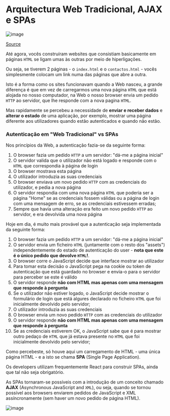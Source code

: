 # Arquitectura Web Tradicional, AJAX e SPAs

![image](https://user-images.githubusercontent.com/39055313/150641570-a2bf8095-1f87-43a9-b344-e7be6429e23b.png)

[Source](https://www.google.com/url?sa=i&url=https%3A%2F%2Finnovationm.co%2Fhttp-protocol%2F&psig=AOvVaw0LR2w7ZDd20N2xvERBePqT&ust=1642946636973000&source=images&cd=vfe&ved=0CAsQjRxqFwoTCJDYn6jDxfUCFQAAAAAdAAAAABA1)

Até agora, vocês construíram websites que consistiam basicamente em páginas `HTML` se ligam umas às outras por meio de hiperligações.

Ou seja, se tiverem 2 páginas - o `index.html` e o `contactos.html` - vocês simplesmente colocam um link numa das páginas que abre a outra.

Isto é a forma como os sites funcionavam quando a Web nasceu, a grande diferença é que em vez de carregarmos uma nova página `HTML` que está alojada no nosso computador, na Web o nosso browser envia um pedido `HTTP` ao servidor, que lhe responde com a nova pagina `HTML`.

Mas rapidamente se percebeu a necessidade de **enviar e receber dados** e **alterar o estado** de uma aplicação, por exemplo, mostrar uma página diferente aos utilizadores quando estão autenticados e quando não estão.

### Autenticação em "Web Tradicional" vs SPAs

Nos princípios da Web, a autenticação fazia-se da seguinte forma:
1. O browser fazia um pedido `HTTP` a um servidor: "dá-me a página inicial"
2. O servidor valida que o utilizador não está logado e responde com o `HTML` que correspondia à página de login 
3. O browser mostrava esta página
4. O utilizador introduzia as suas credenciais
5. O browser enviava um novo pedido `HTTP` com as credenciais do utilizador, e pedia a nova página
6. O servidor respondia com uma nova página `HTML` que poderia ser a página "Home" se as credenciais fossem válidas ou a página de login com uma mensagem de erro, se as credenciais estivessem erradas;
7. Sempre que havia uma alteração era feito um novo pedido `HTTP` ao servidor, e era devolvida uma nova página

Hoje em dia, é muito mais provável que a autenticação seja implementada da seguinte forma:

1. O browser fazia um pedido `HTTP` a um servidor: "dá-me a página inicial"
2. O servidor envia um ficheiro `HTML` (juntamente com o resto dos "assets") independentemente do estado de autenticação do user - **nota que este é o único pedido que devolve `HTML`!**.
3. O browser corre o JavaScript decide que interface mostrar ao utilizador
4. Para tomar esta decisão o JavaScript pega na cookie ou token de autenticação que está guardado no browser e envia-o para o servidor para perceber se este é válido
5. O servidor responde **não com HTML mas apenas com uma mensagem que responde à pergunta**
6. Se o utilizador não estiver logado, o JavaScript decide mostrar o formulário de login que está algures declarado no ficheiro `HTML` que foi inicialmente devolvido pelo servidor;
7. O utilizador introduzia as suas credenciais
8. O browser envia um novo pedido `HTTP` com as credenciais do utilizador
9. O servidor responde **não com HTML mas apenas com uma mensagem que responde à pergunta**
10. Se as credenciais estiverem OK, o JavaScript sabe que é para mostrar outro pedaço de `HTML` que já estava presente no `HTML` que foi inicialmente devolvido pelo servidor;

Como percebeste, só houve aqui um carregamento de HTML - uma única página HTML - e a isto se chama **SPA** (Single Page Application).

Os developers utilizam frequentemente React para construir SPAs, ainda que tal não seja obrigatório.

As SPAs tornaram-se possíveis com a introdução de um conceito chamado **AJAX** (Asynchronous JavaScript and `XML`), ou seja, quando se tornou possível aos browsers enviarem pedidos de JavaScript e XML assíncronamente (sem haver um novo pedido de página HTML).

![image](https://user-images.githubusercontent.com/39055313/150569545-080a9ab4-1f7c-4fb2-b89a-8c5f78fc2ef5.png)
